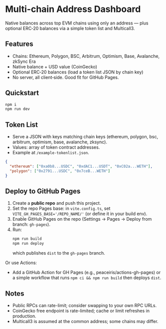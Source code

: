 
# Multi-chain Address Dashboard

Native balances across top EVM chains using only an address — plus optional ERC‑20 balances via a simple token list and Multicall3.

## Features
- Chains: Ethereum, Polygon, BSC, Arbitrum, Optimism, Base, Avalanche, zkSync Era
- Native balance + USD value (CoinGecko)
- Optional ERC‑20 balances (load a token list JSON by chain key)
- No server, all client‑side. Good fit for GitHub Pages.

## Quickstart
```bash
npm i
npm run dev
```

## Token List
- Serve a JSON with keys matching chain keys (ethereum, polygon, bsc, arbitrum, optimism, base, avalanche, zksync).
- Values: array of token contract addresses.
- Example at `/example-tokenlist.json`.

```json
{
  "ethereum": ["0xa0b8...USDC", "0xdAC1...USDT", "0xC02a...WETH"],
  "polygon": ["0x2791...USDC", "0x7ceB...WETH"]
}
```

## Deploy to GitHub Pages
1. Create a **public repo** and push this project.
2. Set the repo Pages base: in `vite.config.ts`, set `VITE_GH_PAGES_BASE='/REPO_NAME/'` (or define it in your build env).
3. Enable GitHub Pages on the repo (Settings → Pages → Deploy from branch: `gh-pages`).
4. Run:
   ```bash
   npm run build
   npm run deploy
   ```
   which publishes `dist` to the `gh-pages` branch.

Or use Actions:
- Add a GitHub Action for GH Pages (e.g., peaceiris/actions-gh-pages) or a simple workflow that runs `npm ci && npm run build` then deploys `dist`.

## Notes
- Public RPCs can rate-limit; consider swapping to your own RPC URLs.
- CoinGecko free endpoint is rate-limited; cache or limit refreshes in production.
- Multicall3 is assumed at the common address; some chains may differ.
